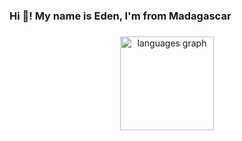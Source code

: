 <h3 align="left">Hi 👋! My name is Eden, I'm from Madagascar</h3>

###

<div align="center">
  <img src="https://github-readme-stats.vercel.app/api/top-langs?username=damyeden&locale=en&hide_title=false&layout=compact&card_width=320&langs_count=5&theme=dracula&hide_border=false" height="150" alt="languages graph"  />
</div>

